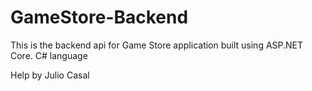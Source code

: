 # GameStore-Backend
This is the backend api for Game Store application built using ASP.NET Core.
C# language

Help by Julio Casal
